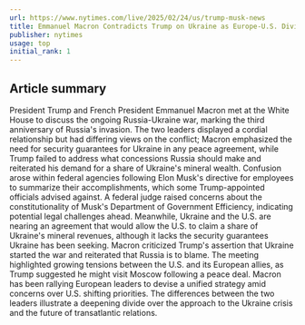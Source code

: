 ```yaml
---
url: https://www.nytimes.com/live/2025/02/24/us/trump-musk-news
title: Emmanuel Macron Contradicts Trump on Ukraine as Europe-U.S. Divide Deepens
publisher: nytimes
usage: top
initial_rank: 1
---
```

## Article summary
President Trump and French President Emmanuel Macron met at the White House to discuss the ongoing Russia-Ukraine war, marking the third anniversary of Russia's invasion. The two leaders displayed a cordial relationship but had differing views on the conflict; Macron emphasized the need for security guarantees for Ukraine in any peace agreement, while Trump failed to address what concessions Russia should make and reiterated his demand for a share of Ukraine's mineral wealth. Confusion arose within federal agencies following Elon Musk's directive for employees to summarize their accomplishments, which some Trump-appointed officials advised against. A federal judge raised concerns about the constitutionality of Musk's Department of Government Efficiency, indicating potential legal challenges ahead. Meanwhile, Ukraine and the U.S. are nearing an agreement that would allow the U.S. to claim a share of Ukraine's mineral revenues, although it lacks the security guarantees Ukraine has been seeking. Macron criticized Trump's assertion that Ukraine started the war and reiterated that Russia is to blame. The meeting highlighted growing tensions between the U.S. and its European allies, as Trump suggested he might visit Moscow following a peace deal. Macron has been rallying European leaders to devise a unified strategy amid concerns over U.S. shifting priorities. The differences between the two leaders illustrate a deepening divide over the approach to the Ukraine crisis and the future of transatlantic relations.
